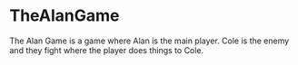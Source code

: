# TheAlanGame
The Alan Game is a game where Alan is the main player. Cole is the enemy and they fight where the player does things to Cole.

